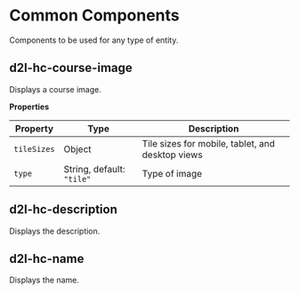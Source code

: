 # Common Components

Components to be used for any type of entity.

## d2l-hc-course-image

Displays a course image.

**Properties**

| Property | Type | Description |
|--|--|--|
|`tileSizes`|Object|Tile sizes for mobile, tablet, and desktop views|
|`type`|String, default: `"tile"`|Type of image|

## d2l-hc-description

Displays the description.

## d2l-hc-name

Displays the name.
